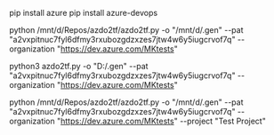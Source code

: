 pip install azure
pip install azure-devops

python /mnt/d/Repos/azdo2tf/azdo2tf.py -o "/mnt/d/.gen" --pat "a2vxpitnuc7fyl6dfmy3rxubozgdzxzes7jtw4w6y5iugcrvof7q" --organization "https://dev.azure.com/MKtests"


python3 azdo2tf.py -o "D:/.gen" --pat "a2vxpitnuc7fyl6dfmy3rxubozgdzxzes7jtw4w6y5iugcrvof7q" --organization "https://dev.azure.com/MKtests"


python /mnt/d/Repos/azdo2tf/azdo2tf.py -o "/mnt/d/.gen" --pat "a2vxpitnuc7fyl6dfmy3rxubozgdzxzes7jtw4w6y5iugcrvof7q" --organization "https://dev.azure.com/MKtests" --project "Test Project"